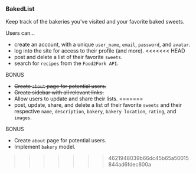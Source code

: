 ### BakedList

Keep track of the bakeries you've visited and your favorite baked sweets.

Users can...
- create an account, with a unique `user_name`, `email`, `password`, and `avatar`.
- log into the site for access to their profile (and more).
<<<<<<< HEAD
- post and delete a list of their favorite `sweets`.
- search for `recipes` from the `Food2Fork API`.

BONUS
- ~~Create `about` page for potential users.~~
- ~~Create sidebar with all relevant links.~~
- Allow users to update and share their lists.
=======
- post, update, share, and delete a list of their favorite `sweets` and their respective `name`, `description`, `bakery`, `bakery location`, `rating`, and `images`.

BONUS
- Create `about` page for potential users.
- Implement `bakery` model.
>>>>>>> 4621948039b66dc45b65a50015844ad6fdec800a
